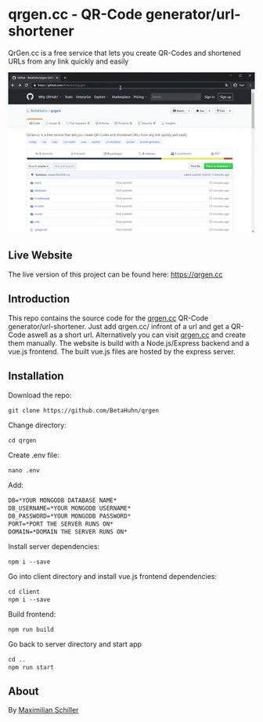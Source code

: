 # qrgen.cc - QR-Code generator/url-shortener
QrGen.cc is a free service that lets you create QR-Codes and shortened URLs from any link quickly and easily

![gif](qrgen.gif)
## Live Website
The live version of this project can be found here: https://qrgen.cc

## Introduction
This repo contains the source code for the [qrgen.cc](https://qrgen.cc) QR-Code generator/url-shortener. Just add qrgen.cc/ infront of a url and get a QR-Code aswell as a short url. Alternatively you can visit [qrgen.cc](https://qrgen.cc) and create them manually. 
The website is build with a Node.js/Express backend and a vue.js frontend. The built vue.js files are hosted by the express server.

## Installation
Download the repo:
```
git clone https://github.com/BetaHuhn/qrgen
```

Change directory:
```
cd qrgen
```

Create .env file:
```
nano .env
```
Add:
```
DB=*YOUR MONGODB DATABASE NAME*
DB_USERNAME=*YOUR MONGODB USERNAME*
DB_PASSWORD=*YOUR MONGODB PASSWORD*
PORT=*PORT THE SERVER RUNS ON*
DOMAIN=*DOMAIN THE SERVER RUNS ON*
```

Install server dependencies:
```
npm i --save
```

Go into client directory and install vue.js frontend dependencies:
```
cd client
npm i --save
```

Build frontend:
```
npm run build
```

Go back to server directory and start app
```
cd ..
npm run start
```

## About
By [Maximilian Schiller](https://github.com/BetaHuhn)
